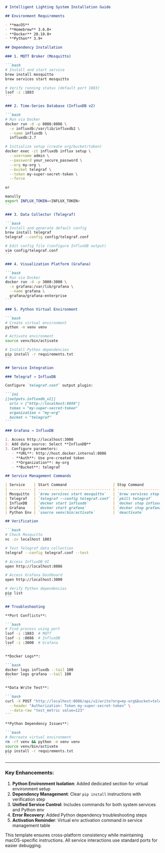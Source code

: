 ````markdown
# Intelligent Lighting System Installation Guide

## Environment Requirements

- **macOS**
- **Homebrew** 3.6.0+
- **Docker** 20.10.0+
- **Python** 3.9+

## Dependency Installation

### 1. MQTT Broker (Mosquitto)

```bash
# Install and start service
brew install mosquitto
brew services start mosquitto

# Verify running status (default port 1883)
lsof -i :1883
```

### 2. Time-Series Database (InfluxDB v2)

```bash
# Run via Docker
docker run -d -p 8086:8086 \
  -v influxdb:/var/lib/influxdb2 \
  --name influxdb \
  influxdb:2.7

# Initialize setup (create org/bucket/token)
docker exec -it influxdb influx setup \
  --username admin \
  --password your_secure_password \
  --org my-org \
  --bucket telegraf \
  --token my-super-secret-token \
  --force

or

manully
export INFLUX_TOKEN=<INFLUX_TOKEN>
```

### 3. Data Collector (Telegraf)

```bash
# Install and generate default config
brew install telegraf
telegraf --config config/telegraf.conf

# Edit config file (configure InfluxDB output)
vim config/telegraf.conf
```

### 4. Visualization Platform (Grafana)

```bash
# Run via Docker
docker run -d -p 3000:3000 \
  -v grafana:/var/lib/grafana \
  --name grafana \
  grafana/grafana-enterprise
```

### 5. Python Virtual Environment

```bash
# Create virtual environment
python -m venv venv

# Activate environment
source venv/bin/activate

# Install Python dependencies
pip install -r requirements.txt
```

## Service Integration

### Telegraf → InfluxDB

Configure `telegraf.conf` output plugin:

```ini
[[outputs.influxdb_v2]]
  urls = ["http://localhost:8086"]
  token = "my-super-secret-token"
  organization = "my-org"
  bucket = "telegraf"
```

### Grafana → InfluxDB

1. Access http://localhost:3000
2. Add data source: Select **InfluxDB**
3. Configure parameters:
   - **URL**: http://host.docker.internal:8086
   - **Auth**: Use pre-created token
   - **Organization**: my-org
   - **Bucket**: telegraf

## Service Management Commands

| Service    | Start Command                     | Stop Command                   |
| ---------- | --------------------------------- | ------------------------------ |
| Mosquitto  | `brew services start mosquitto`   | `brew services stop mosquitto` |
| Telegraf   | `telegraf --config telegraf.conf` | `pkill telegraf`               |
| InfluxDB   | `docker start influxdb`           | `docker stop influxdb`         |
| Grafana    | `docker start grafana`            | `docker stop grafana`          |
| Python Env | `source venv/bin/activate`        | `deactivate`                   |

## Verification

```bash
# Check Mosquitto
nc -zv localhost 1883

# Test Telegraf data collection
telegraf --config telegraf.conf --test

# Access InfluxDB UI
open http://localhost:8086

# Access Grafana Dashboard
open http://localhost:3000

# Verify Python dependencies
pip list
```

## Troubleshooting

**Port Conflicts**:

```bash
# Find process using port
lsof -i :1883  # MQTT
lsof -i :8086  # InfluxDB
lsof -i :3000  # Grafana
```

**Docker Logs**:

```bash
docker logs influxdb --tail 100
docker logs grafana --tail 100
```

**Data Write Test**:

```bash
curl -X POST "http://localhost:8086/api/v2/write?org=my-org&bucket=telegraf" \
  --header "Authorization: Token my-super-secret-token" \
  --data-raw "test_metric value=123"
```

**Python Dependency Issues**:

```bash
# Recreate virtual environment
rm -rf venv && python -m venv venv
source venv/bin/activate
pip install -r requirements.txt
```
````

---

### Key Enhancements:

1. **Python Environment Isolation**: Added dedicated section for virtual environment setup
2. **Dependency Management**: Clear `pip install` instructions with verification step
3. **Unified Service Control**: Includes commands for both system services and Python env
4. **Error Recovery**: Added Python dependency troubleshooting steps
5. **Activation Reminder**: Virtual env activation command in service management table

This template ensures cross-platform consistency while maintaining macOS-specific instructions. All service interactions use standard ports for easier debugging.
